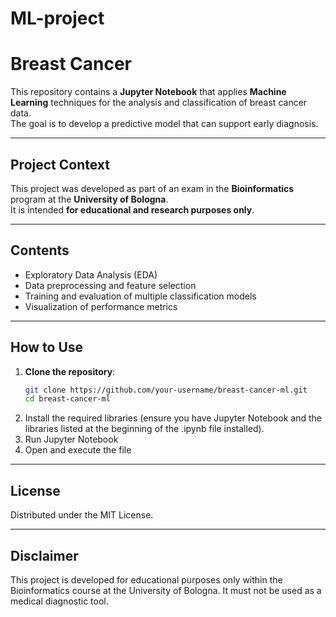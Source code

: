 # ML-project
# Breast Cancer

This repository contains a **Jupyter Notebook** that applies **Machine Learning** techniques for the analysis and classification of breast cancer data.  
The goal is to develop a predictive model that can support early diagnosis.

---

## Project Context
This project was developed as part of an exam in the **Bioinformatics** program at the **University of Bologna**.  
It is intended **for educational and research purposes only**.

---

## Contents
- Exploratory Data Analysis (EDA)
- Data preprocessing and feature selection
- Training and evaluation of multiple classification models
- Visualization of performance metrics

---

##  How to Use
1. **Clone the repository**:
   ```bash
   git clone https://github.com/your-username/breast-cancer-ml.git
   cd breast-cancer-ml
2. Install the required libraries (ensure you have Jupyter Notebook and the libraries listed at the beginning of the .ipynb file installed).
3. Run Jupyter Notebook
4. Open and execute the file

---

## License
Distributed under the MIT License.

---

## Disclaimer
This project is developed for educational purposes only within the Bioinformatics course at the University of Bologna.
It must not be used as a medical diagnostic tool.


